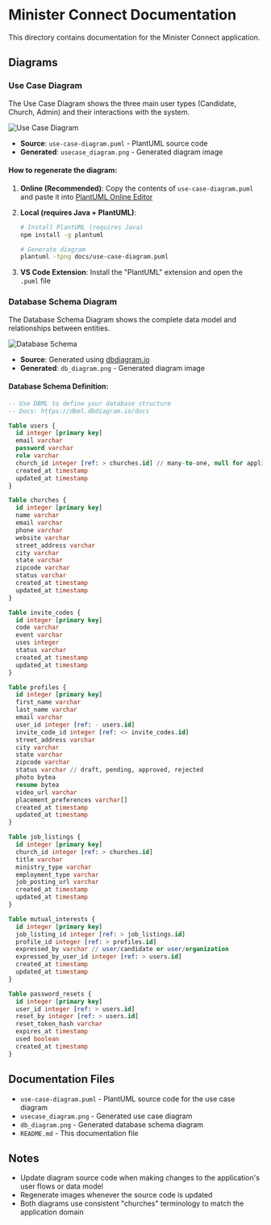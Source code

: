 # Minister Connect Documentation

This directory contains documentation for the Minister Connect application.

## Diagrams

### Use Case Diagram

The Use Case Diagram shows the three main user types (Candidate, Church, Admin) and their interactions with the system.

![Use Case Diagram](./usecase_diagram.png)

- **Source**: `use-case-diagram.puml` - PlantUML source code
- **Generated**: `usecase_diagram.png` - Generated diagram image

#### How to regenerate the diagram:

1. **Online (Recommended)**: Copy the contents of `use-case-diagram.puml` and paste it into [PlantUML Online Editor](http://www.plantuml.com/plantuml/uml/)

2. **Local (requires Java + PlantUML)**:
   ```bash
   # Install PlantUML (requires Java)
   npm install -g plantuml
   
   # Generate diagram
   plantuml -tpng docs/use-case-diagram.puml
   ```

3. **VS Code Extension**: Install the "PlantUML" extension and open the `.puml` file

### Database Schema Diagram

The Database Schema Diagram shows the complete data model and relationships between entities.

![Database Schema](./db_diagram.png)

- **Source**: Generated using [dbdiagram.io](https://dbdiagram.io/)
- **Generated**: `db_diagram.png` - Generated diagram image

#### Database Schema Definition:

```sql
-- Use DBML to define your database structure
-- Docs: https://dbml.dbdiagram.io/docs

Table users {
  id integer [primary key]
  email varchar
  password varchar
  role varchar
  church_id integer [ref: > churches.id] // many-to-one, null for applicant and admin
  created_at timestamp
  updated_at timestamp
}

Table churches {
  id integer [primary key]
  name varchar
  email varchar
  phone varchar
  website varchar
  street_address varchar
  city varchar
  state varchar
  zipcode varchar
  status varchar
  created_at timestamp
  updated_at timestamp
}

Table invite_codes {
  id integer [primary key]
  code varchar
  event varchar
  uses integer
  status varchar
  created_at timestamp
  updated_at timestamp
}

Table profiles {
  id integer [primary key]
  first_name varchar
  last_name varchar
  email varchar
  user_id integer [ref: - users.id]
  invite_code_id integer [ref: <> invite_codes.id]
  street_address varchar
  city varchar
  state varchar
  zipcode varchar
  status varchar // draft, pending, approved, rejected
  photo bytea
  resume bytea
  video_url varchar
  placement_preferences varchar[]
  created_at timestamp
  updated_at timestamp
}

Table job_listings {
  id integer [primary key]
  church_id integer [ref: > churches.id]
  title varchar
  ministry_type varchar
  employment_type varchar
  job_posting_url varchar
  created_at timestamp
  updated_at timestamp
}

Table mutual_interests {
  id integer [primary key]
  job_listing_id integer [ref: > job_listings.id]
  profile_id integer [ref: > profiles.id]
  expressed_by varchar // user/candidate or user/organization
  expressed_by_user_id integer [ref: > users.id]
  created_at timestamp
  updated_at timestamp
}

Table password_resets {
  id integer [primary key]
  user_id integer [ref: > users.id]
  reset_by integer [ref: > users.id]
  reset_token_hash varchar
  expires_at timestamp
  used boolean
  created_at timestamp
}
```

## Documentation Files

- `use-case-diagram.puml` - PlantUML source code for the use case diagram
- `usecase_diagram.png` - Generated use case diagram
- `db_diagram.png` - Generated database schema diagram
- `README.md` - This documentation file

## Notes

- Update diagram source code when making changes to the application's user flows or data model
- Regenerate images whenever the source code is updated
- Both diagrams use consistent "churches" terminology to match the application domain
